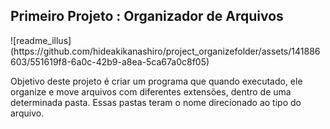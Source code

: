 <h2>Primeiro Projeto : Organizador de Arquivos</h2>
![readme_illus](https://github.com/hideakikanashiro/project_organizefolder/assets/141886603/551619f8-6a0c-42b9-a8ea-5ca67a0c8f05)

Objetivo deste projeto é criar um programa que quando executado, ele organize e move arquivos com diferentes extensões, dentro de uma determinada pasta. Essas pastas teram o nome direcionado ao tipo do arquivo.
